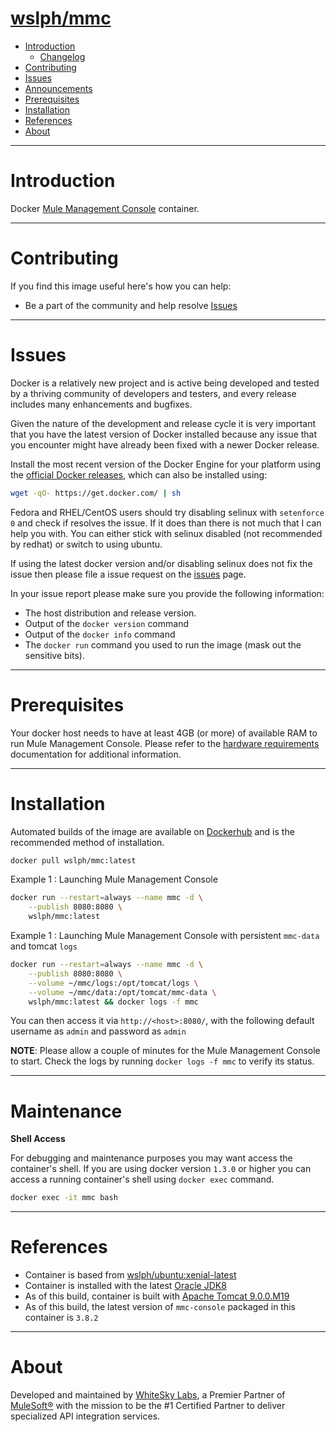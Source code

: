 # [wslph/mmc](https://hub.docker.com/r/wslph/mmc)

- [Introduction](#introduction)
    - [Changelog](Changelog.md)
- [Contributing](#contributing)
- [Issues](#issues)
- [Announcements](https://git.whiteskylabs.com/mulesoft/docker-mmc/issues)
- [Prerequisites](#prerequisites)
- [Installation](#installation)
- [References](#references)
- [About](#about)

---
# Introduction

Docker [Mule Management Console](https://docs.mulesoft.com/mule-management-console/v/3.8/) container.

---
# Contributing

If you find this image useful here's how you can help:

- Be a part of the community and help resolve [Issues](https://git.whiteskylabs.com/mulesoft/docker-mmc/issues)

---
# Issues

Docker is a relatively new project and is active being developed and tested by a thriving community of developers and testers, and every release includes many enhancements and bugfixes.

Given the nature of the development and release cycle it is very important that you have the latest version of Docker installed because any issue that you encounter might have already been fixed with a newer Docker release.

Install the most recent version of the Docker Engine for your platform using the [official Docker releases](http://docs.docker.com/engine/installation/), which can also be installed using:

```bash
wget -qO- https://get.docker.com/ | sh
```

Fedora and RHEL/CentOS users should try disabling selinux with `setenforce 0` and check if resolves the issue. If it does than there is not much that I can help you with. You can either stick with selinux disabled (not recommended by redhat) or switch to using ubuntu.

If using the latest docker version and/or disabling selinux does not fix the issue then please file a issue request on the [issues](https://git.whiteskylabs.com/mulesoft/docker-mmc/issues) page.

In your issue report please make sure you provide the following information:

- The host distribution and release version.
- Output of the `docker version` command
- Output of the `docker info` command
- The `docker run` command you used to run the image (mask out the sensitive bits).

---
# Prerequisites

Your docker host needs to have at least 4GB (or more) of available RAM to run Mule Management Console. Please refer to the [hardware requirements](https://docs.mulesoft.com/mule-user-guide/v/3.7/hardware-and-software-requirements) documentation for additional information.

---
# Installation

Automated builds of the image are available on [Dockerhub](https://hub.docker.com/r/wslph/mmc) and is the recommended method of installation.


```bash
docker pull wslph/mmc:latest
```

Example 1 : Launching  Mule Management Console

```bash
docker run --restart=always --name mmc -d \
    --publish 8080:8080 \
    wslph/mmc:latest
```

Example 1 : Launching  Mule Management Console with persistent `mmc-data` and tomcat `logs`

```bash
docker run --restart=always --name mmc -d \
    --publish 8080:8080 \
    --volume ~/mmc/logs:/opt/tomcat/logs \
    --volume ~/mmc/data:/opt/tomcat/mmc-data \
    wslph/mmc:latest && docker logs -f mmc
```

You can then access it via `http://<host>:8080/`, with the following default username as `admin` and password as `admin`


__NOTE__: Please allow a couple of minutes for the Mule Management Console to start. Check the logs by running `docker logs -f mmc` to verify its status.


---
# Maintenance

**Shell Access**

For debugging and maintenance purposes you may want access the container's shell. If you are using docker version `1.3.0` or higher you can access a running container's shell using `docker exec` command.

```bash
docker exec -it mmc bash
```
---
# References

* Container is based from [wslph/ubuntu:xenial-latest](https://hub.docker.com/r/wslph/ubuntu)
* Container is installed with the latest [Oracle JDK8](http://www.oracle.com/technetwork/java/javase/downloads/jdk8-downloads-2133151.html)
* As of this build, container is built with [Apache Tomcat 9.0.0.M19](http://tomcat.apache.org/tomcat-9.0-doc/)
* As of this build, the latest version of `mmc-console` packaged in this container is `3.8.2`

---
# About
Developed and maintained by [WhiteSky Labs](https://www.whiteskylabs.com), a Premier Partner of [MuleSoft®](https://www.mulesoft.com/) with the mission to be the #1 Certified Partner to deliver specialized API integration services.

